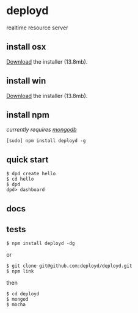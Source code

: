 # deployd

realtime resource server

## install osx

[Download](http://deployd.com) the installer (13.8mb).

## install win

[Download](http://deployd.com) the installer (13.8mb).

## install npm

_currently requires [mongodb](http://www.mongodb.org/downloads)_

	[sudo] npm install deployd -g

## quick start

	$ dpd create hello
	$ cd hello
	$ dpd
	dpd> dashboard

## docs



## tests

	$ npm install deployd -dg

or

	$ git clone git@github.com:deployd/deployd.git
	$ npm link

then

	$ cd deployd
	$ mongod
	$ mocha